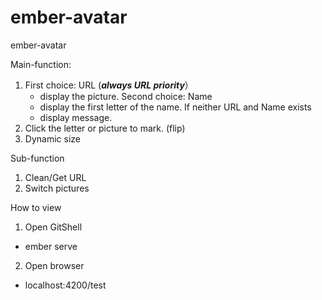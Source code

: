 # ember-avatar
ember-avatar

Main-function:

1. First choice: URL   (***always URL priority***）
   - display the picture. 
   Second choice: Name
   - display the first letter of the name.
    If neither URL and Name exists
   - display message.
2. Click the letter or picture to mark. (flip)
3. Dynamic size 

Sub-function

1. Clean/Get URL
2. Switch pictures

How to view

1. Open GitShell
  - ember serve
2. Open browser 
  - localhost:4200/test
